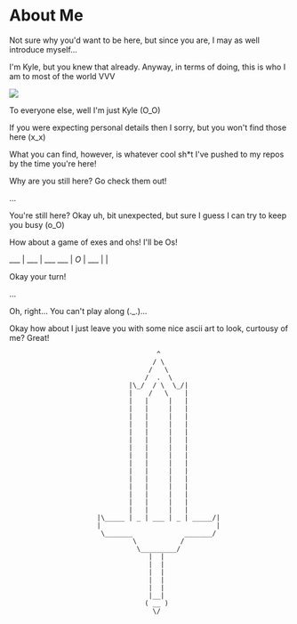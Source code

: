 # About Me

Not sure why you'd want to be here, but since you are, I may as well introduce myself...

I'm Kyle, but you knew that already. Anyway, in terms of doing, this is who I am to most of the world VVV

<img src="https://readme-typing-svg.demolab.com/?font=Fira+Code&weight=600&duration=2500&pause=1000&color=1FF704&background=000000&vCenter=true&random=false&width=435&lines=%3A%3E+System+Developer;%3A%3E+Ethical+Hacker;%3A%3E+Tinkerer">

To everyone else, well I'm just Kyle (O_O)

If you were expecting personal details then I sorry, but you won't find those here (x_x)

What you can find, however, is whatever cool sh*t I've pushed to my repos by the time you're here!

Why are you still here? Go check them out!

...

You're still here? Okay uh, bit unexpected, but sure I guess I can try to keep you busy (o_O)

How about a game of exes and ohs! I'll be Os!

___ | ___ | ___
___ | _O_ | ___
    |     |    

Okay your turn!

...

Oh, right... You can't play along (._.)...

Okay how about I just leave you with some nice ascii art to look, curtousy of me? Great!

                                         ^                                               
                                        / \                                               
                                       /   \                                             
                                      /  .  \                                             
                                  |\_/  / \  \_/|                                            
                                  |    /   \    |                                        
                                  |   |     |   |                                         
                                  |   |     |   |                                         
                                  |   |     |   |                                         
                                  |   |     |   |                                         
                                  |   |     |   |                                         
                                  |   |     |   |                                         
                                  |   |     |   |                                        
                                  |   |     |   |                                        
                                  |   |     |   |                                         
                                  |   |     |   |                                         
                                  |   |     |   |                                         
                                  |   |     |   |                                         
                                  |   |     |   |                                         
                                  |   |     |   |                                         
                                  |   |     |   |                                         
                          |\_____ | _ | ___ | _ | _____/|                                         
                          |                             |                               
                           \_______             _______/                                 
                                   \           /                                          
                                    \_________/                                         
                                       |  |                                            
                                       |  |                                             
                                       |  |                                              
                                       |  |                                             
                                       |  |                                             
                                       |__|                                             
                                      ( __ )                                             
                                        \/                                               
                                                                                        
                                                                                        
